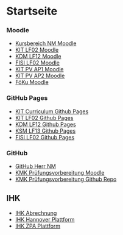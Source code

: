 # Startseite

### Moodle

- [Kursbereich NM Moodle](https://moodle.mm-bbs.de/moodle/course/index.php?categoryid=535)
- [KIT LF02 Moodle](https://moodle.mm-bbs.de/moodle/course/view.php?id=2733)
- [KDM LF12 Moodle](https://moodle.mm-bbs.de/moodle/course/view.php?id=2879)
- [FISI LF02 Moodle](https://moodle.mm-bbs.de/moodle/course/view.php?id=2734)
- [KIT PV AP1 Moodle](https://moodle.mm-bbs.de/moodle/course/view.php?id=2735)
- [KIT PV AP2 Moodle](https://moodle.mm-bbs.de/moodle/course/view.php?id=2736)
- [FöKu Moodle](https://moodle.mm-bbs.de/moodle/course/view.php?id=1883)

### GitHub Pages

- [KIT Curriculum Github Pages](https://herr-nm.github.io/MMBbS_KIT_Curriculum/)
- [KIT LF02 Github Pages](https://herr-nm.github.io/MMBbS_KIT_LF02)
- [KDM LF12 Github Pages](https://herr-nm.github.io/MMBbS_KDM_LF12)
- [KSM LF13 Github Pages](https://herr-nm.github.io/MMBbS_KSM_LF13)
- [FISI LF02 Github Pages](https://herr-nm.github.io/MMBbS_FISI_LF02)

### GitHub

- [GitHub Herr NM](https://github.com/herr-nm)
- [KMK Prüfungsvorbereitung Moodle]()
- [KMK Prüfungsvorbereitung Github Repo]()

## IHK

- [IHK Abrechnung](https://bildungs-service.gfi.ihk.de/spb-ui-service)
- [IHK Hannover Plattform](https://ihk-h.geht.digital/share/page/)
- [IHK ZPA Plattform]()